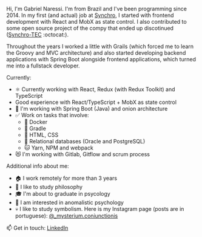 Hi, I'm Gabriel Naressi. I'm from Brazil and I've been programming since 2014. In my first (and actual) job at [Synchro](https://www.synchro.com.br), I started with frontend development with React and MobX as state control. I also contributed to some open source project of the compy that ended up discotinued ([Synchro-TEC](https://github.com/Synchro-TEC) :octocat:).

Throughout the years I worked a little with Grails (which forced me to learn the Groovy and MVC architecture) and also started developing backend applications with Spring Boot alongside frontend applications, which turned me into a fullstack developer.

Currently:

- ⚛️ Currently working with React, Redux (with Redux Toolkit) and TypeScript
- Good experience with React/TypeScript + MobX as state control
- 🍃 I'm working with Spring Boot (Java) and onion architecture
- ✅ Work on tasks that involve:
  - 🐳 Docker
  - 🐘 Gradle
  - 💄 HTML, CSS
  - 💾 Relational databases (Oracle and PostgreSQL)
  - 🐱 Yarn, NPM and webpack
- 😻 I'm working with Gitlab, Gitflow and scrum process

Additional info about me:

- 🏠 I work remotely for more than 3 years
- 🧠 I like to study philosophy
- 🎓 I'm about to graduate in psycology
- 👻 I am interested in anomalistic psychology
- 💀 I like to study symbolism. Here is my Instagram page (posts are in portuguese): [@_mysterium.coniunctionis](https://www.instagram.com/_mysterium.coniunctionis/)

📫 Get in touch: [LinkedIn](https://www.linkedin.com/in/gabriel-naressi-3234a6118/)
